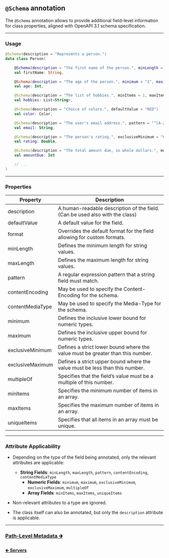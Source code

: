 ## `@Schema` annotation

The `@Schema` annotation allows to provide additional field-level information for class properties,
aligned with OpenAPI 3.1 schema specification.

---

### Usage

```kotlin
@Schema(description = "Represents a person.")
data class Person(

    @Schema(description = "The first name of the person.", minLength = 3, maxLength = 50)
    val firstName: String,

    @Schema(description = "The age of the person.", minimum = "1", maximum = "120")
    val age: Int,

    @Schema(description = "The list of hobbies.", minItems = 1, maxItems = 5, uniqueItems = true)
    val hobbies: List<String>,

    @Schema(description = "Choice of colors.", defaultValue = "RED")
    val color: Color,

    @Schema(description = "The user's email address.", pattern = "^[A-Za-z0-9+_.-]+@[A-Za-z0-9.-]+$")
    val email: String,

    @Schema(description = "The person's rating.", exclusiveMinimum = "0", exclusiveMaximum = "5", multipleOf = "0.5")
    val rating: Double,

    @Schema(description = "The total amount due, in whole dollars.", multipleOf = "5")
    val amountDue: Int

    // ...
)
```

---

### Properties

| Property         | Description                                                                    |
|------------------|--------------------------------------------------------------------------------|
| description      | A human-readable description of the field. (Can be used also with the class)   |
| defaultValue     | A default value for the field.                                                 |
| format           | Overrides the default format for the field allowing for custom formats.        |
| minLength        | Defines the minimum length for string values.                                  |
| maxLength        | Defines the maximum length for string values.                                  |
| pattern          | A regular expression pattern that a string field must match.                   |
| contentEncoding  | May be used to specify the Content-Encoding for the schema.                    |
| contentMediaType | May be used to specify the Media-Type for the schema.                          |                                                                                 |
| minimum          | Defines the inclusive lower bound for numeric types.                           |
| maximum          | Defines the inclusive upper bound for numeric types.                           |
| exclusiveMinimum | Defines a strict lower bound where the value must be greater than this number. |
| exclusiveMaximum | Defines a strict upper bound where the value must be less than this number.    |
| multipleOf       | Specifies that the field’s value must be a multiple of this number.            |
| minItems         | Specifies the minimum number of items in an array.                             |
| maxItems         | Specifies the maximum number of items in an array.                             |
| uniqueItems      | Specifies that all items in an array must be unique.                           |

---

### Attribute Applicability

- Depending on the type of the field being annotated, only the relevant attributes are applicable:
  - **String Fields**: `minLength`, `maxLength`, `pattern`, `contentEncoding`, `contentMediaType`
    - **Numeric Fields**: `minimum`, `maximum`, `exclusiveMinimum`, `exclusiveMaximum`, `multipleOf`
    - **Array Fields**: `minItems`, `maxItems`, `uniqueItems`

- Non-relevant attributes to a type are ignored.
- The class itself can also be annotated, but only the `description` attribute is applicable.

---

### [Path-Level Metadata 🡲](./10-path-level-metadata.md)

#### [🡰 Servers](08-servers.md)
